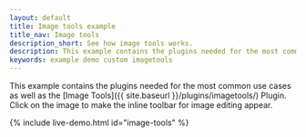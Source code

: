```yaml
---
layout: default
title: Image tools example
title_nav: Image tools
description_short: See how image tools works.
description: This example contains the plugins needed for the most common use cases, as well as the Image Tools Plugin. Clicking on the image will give you the inline toolbar for image editing.
keywords: example demo custom imagetools
---
```


This example contains the plugins needed for the most common use cases as well as the [Image Tools]({{ site.baseurl }}/plugins/imagetools/) Plugin. Click on the image to make the inline toolbar for image editing appear.

{% include live-demo.html id="image-tools" %}
